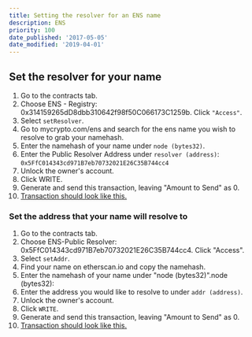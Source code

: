 ```yaml
---
title: Setting the resolver for an ENS name
description: ENS
priority: 100
date_published: '2017-05-05'
date_modified: '2019-04-01'
---
```


## Set the resolver for your name

1. Go to the contracts tab.
2. Choose ENS - Registry: 0x314159265dD8dbb310642f98f50C066173C1259b. Click `"Access"`.
3. Select `setResolver`.
4. Go to mycrypto.com/ens and search for the ens name you wish to resolve to grab your namehash.
5. Enter the namehash of your name under `node (bytes32)`.
6. Enter the Public Resolver Address under `resolver (address)`: `0x5FfC014343cd971B7eb70732021E26C35B744cc4`
7. Unlock the owner's account.
8. Click WRITE.
9. Generate and send this transaction, leaving "Amount to Send" as 0.
10. [Transaction should look like this.](https://etherscan.io/tx/0x60eec50b492375bce25684f806599873b7f682e1ba504c8bed7cc90c33368118)

### Set the address that your name will resolve to

1. Go to the contracts tab.
2. Choose ENS-Public Resolver: 0x5FfC014343cd971B7eb70732021E26C35B744cc4. Click "Access".
3. Select `setAddr`.
4. Find your name on etherscan.io and copy the namehash.
5. Enter the namehash of your name under "node (bytes32)".node (bytes32):
6. Enter the address you would like to resolve to under `addr (address)`.
7. Unlock the owner's account.
8. Click `WRITE`.
9. Generate and send this transaction, leaving "Amount to Send" as 0.
10. [Transaction should look like this.](https://etherscan.io/tx/0xe4b8cbbb9c30a9066e4d430e347e07442ccc99b927ed73280792aee718ecbd30)

